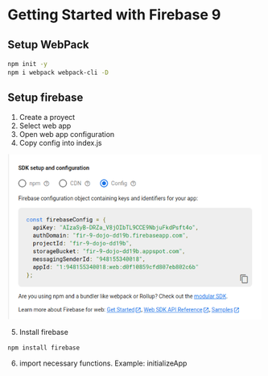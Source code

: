 # Getting Started with Firebase 9

## Setup WebPack

~~~bash
npm init -y
npm i webpack webpack-cli -D
~~~

## Setup firebase

1. Create a proyect
2. Select web app
3. Open web app configuration
4. Copy config into index.js

![Config](./assets/config.png)

5. Install firebase

~~~bash
npm install firebase
~~~
6. import necessary functions. Example: initializeApp
